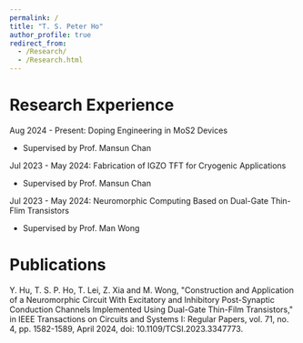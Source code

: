 ```yaml
---
permalink: /
title: "T. S. Peter Ho"
author_profile: true
redirect_from: 
  - /Research/
  - /Research.html
---
```



Research Experience
=====
Aug 2024 - Present: Doping Engineering in MoS2 Devices 
 * Supervised by Prof. Mansun Chan

Jul 2023 - May 2024: Fabrication of IGZO TFT for Cryogenic Applications
 * Supervised by Prof. Mansun Chan

Jul 2023 - May 2024: Neuromorphic Computing Based on Dual-Gate Thin-Flim Transistors
 * Supervised by Prof. Man Wong

Publications
=====
Y. Hu, T. S. P. Ho, T. Lei, Z. Xia and M. Wong, "Construction and Application of a Neuromorphic Circuit With Excitatory and Inhibitory Post-Synaptic Conduction Channels Implemented Using Dual-Gate Thin-Film Transistors," in IEEE Transactions on Circuits and Systems I: Regular Papers, vol. 71, no. 4, pp. 1582-1589, April 2024, doi: 10.1109/TCSI.2023.3347773.
